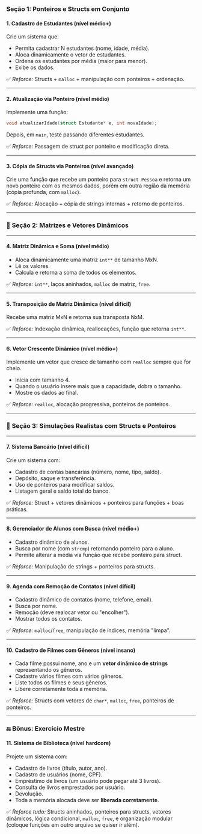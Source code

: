 ### **Seção 1: Ponteiros e Structs em Conjunto**

#### **1. Cadastro de Estudantes (nível médio+)**

Crie um sistema que:

* Permita cadastrar N estudantes (nome, idade, média).
* Aloca dinamicamente o vetor de estudantes.
* Ordena os estudantes por média (maior para menor).
* Exibe os dados.

✅ *Reforce:* Structs + `malloc` + manipulação com ponteiros + ordenação.

---

#### **2. Atualização via Ponteiro (nível médio)**

Implemente uma função:

```c
void atualizarIdade(struct Estudante* e, int novaIdade);
```

Depois, em `main`, teste passando diferentes estudantes.

✅ *Reforce:* Passagem de struct por ponteiro e modificação direta.

---

#### **3. Cópia de Structs via Ponteiros (nível avançado)**

Crie uma função que recebe um ponteiro para `struct Pessoa` e retorna um novo ponteiro com os mesmos dados, porém em outra região da memória (cópia profunda, com `malloc`).

✅ *Reforce:* Alocação + cópia de strings internas + retorno de ponteiros.

---

### 🧠 **Seção 2: Matrizes e Vetores Dinâmicos**

---

#### **4. Matriz Dinâmica e Soma (nível médio)**

* Aloca dinamicamente uma matriz `int**` de tamanho MxN.
* Lê os valores.
* Calcula e retorna a soma de todos os elementos.

✅ *Reforce:* `int**`, laços aninhados, `malloc` de matriz, `free`.

---

#### **5. Transposição de Matriz Dinâmica (nível difícil)**

Recebe uma matriz MxN e retorna sua transposta NxM.

✅ *Reforce:* Indexação dinâmica, reallocações, função que retorna `int**`.

---

#### **6. Vetor Crescente Dinâmico (nível médio+)**

Implemente um vetor que cresce de tamanho com `realloc` sempre que for cheio.

* Inicia com tamanho 4.
* Quando o usuário insere mais que a capacidade, dobra o tamanho.
* Mostre os dados ao final.

✅ *Reforce:* `realloc`, alocação progressiva, ponteiros de ponteiros.

---

### 💾 **Seção 3: Simulações Realistas com Structs e Ponteiros**

---

#### **7. Sistema Bancário (nível difícil)**

Crie um sistema com:

* Cadastro de contas bancárias (número, nome, tipo, saldo).
* Depósito, saque e transferência.
* Uso de ponteiros para modificar saldos.
* Listagem geral e saldo total do banco.

✅ *Reforce:* Struct + vetores dinâmicos + ponteiros para funções + boas práticas.

---

#### **8. Gerenciador de Alunos com Busca (nível médio+)**

* Cadastro dinâmico de alunos.
* Busca por nome (com `strcmp`) retornando ponteiro para o aluno.
* Permite alterar a média via função que recebe ponteiro para struct.

✅ *Reforce:* Manipulação de strings + ponteiros para structs.

---

#### **9. Agenda com Remoção de Contatos (nível difícil)**

* Cadastro dinâmico de contatos (nome, telefone, email).
* Busca por nome.
* Remoção (deve realocar vetor ou "encolher").
* Mostrar todos os contatos.

✅ *Reforce:* `malloc`/`free`, manipulação de índices, memória "limpa".

---

#### **10. Cadastro de Filmes com Gêneros (nível insano)**

* Cada filme possui nome, ano e um **vetor dinâmico de strings** representando os gêneros.
* Cadastre vários filmes com vários gêneros.
* Liste todos os filmes e seus gêneros.
* Libere corretamente toda a memória.

✅ *Reforce:* Structs com vetores de `char*`, `malloc`, `free`, ponteiros de ponteiros.

---

### 🔚 **Bônus: Exercício Mestre**

#### **11. Sistema de Biblioteca (nível hardcore)**

Projete um sistema com:

* Cadastro de livros (título, autor, ano).
* Cadastro de usuários (nome, CPF).
* Empréstimo de livros (um usuário pode pegar até 3 livros).
* Consulta de livros emprestados por usuário.
* Devolução.
* Toda a memória alocada deve ser **liberada corretamente**.

✅ *Reforce tudo:* Structs aninhados, ponteiros para structs, vetores dinâmicos, lógica condicional, `malloc`, `free`, e organização modular (coloque funções em outro arquivo se quiser ir além).


